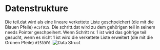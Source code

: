 # Datenstrukture
Die teil.dat wird als eine lineare verkettete Liste geschpeichert (die mit die Blauen Pfeile) `#c5f015`.
Die schritt.dat wird zu dem gehörigen teil in seinem needs Pointer geschpeihert. Wenn Schritt nr. 1 ist wird das göhrige teil gesucht, wenn es nicht 1 ist wird die verkettete Liste erweitert (die mit die Grünen Pfeile) `#1589F0`.
![Data Struct](https://github.com/mhmmdlkts/Kutil_C/blob/master/kutilcstruct.png?raw=true)
